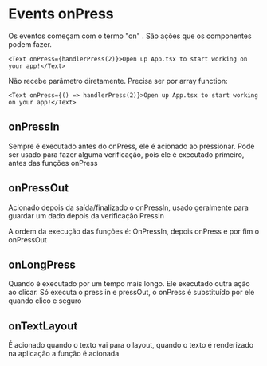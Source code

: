 # Events onPress

Os eventos começam com o termo "on" . São ações que os componentes podem fazer.

`<Text onPress={handlerPress(2)}>Open up App.tsx to start working on your app!</Text>`

Não recebe parâmetro diretamente. Precisa ser por array function:

`<Text onPress={() => handlerPress(2)}>Open up App.tsx to start working on your app!</Text>`

## onPressIn

Sempre é executado antes do onPress, ele é acionado ao pressionar. Pode ser usado para fazer alguma verificação, pois ele é executado primeiro, antes das funções onPress

## onPressOut

Acionado depois da saída/finalizado o onPressIn, usado geralmente para guardar um dado depois da verificação PressIn

A ordem da execução das funções é: OnPressIn, depois onPress e por fim o onPressOut

## onLongPress

Quando é executado por um tempo mais longo. Ele executado outra ação ao clicar. Só executa o press in e pressOut, o onPress é substituído por ele quando clico e seguro

## onTextLayout

É acionado quando o texto vai para o layout, quando o texto é renderizado na aplicação a função é acionada
